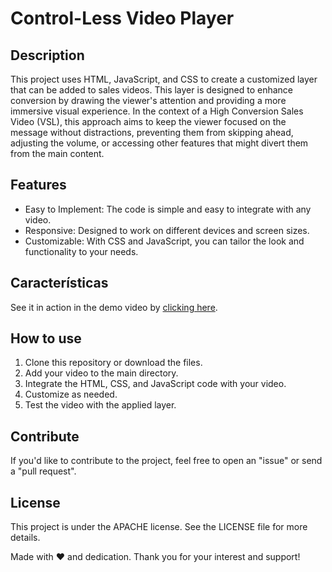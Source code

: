 # Control-Less Video Player

## Description

This project uses HTML, JavaScript, and CSS to create a customized layer that can be added to sales videos. This layer is designed to enhance conversion by drawing the viewer's attention and providing a more immersive visual experience. In the context of a High Conversion Sales Video (VSL), this approach aims to keep the viewer focused on the message without distractions, preventing them from skipping ahead, adjusting the volume, or accessing other features that might divert them from the main content.

## Features

- Easy to Implement: The code is simple and easy to integrate with any video.
- Responsive: Designed to work on different devices and screen sizes.
- Customizable: With CSS and JavaScript, you can tailor the look and functionality to your needs.


## Características
See it in action in the demo video by [clicking here](https://ambitious-ocean-0585d1c10.3.azurestaticapps.net/).


## How to use

1. Clone this repository or download the files.
2. Add your video to the main directory.
3. Integrate the HTML, CSS, and JavaScript code with your video.
4. Customize as needed.
5. Test the video with the applied layer.

## Contribute
If you'd like to contribute to the project, feel free to open an "issue" or send a "pull request".

## License
This project is under the APACHE license. See the LICENSE file for more details.

Made with ❤️ and dedication. Thank you for your interest and support!